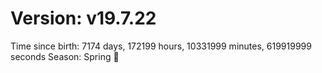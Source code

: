 # Version: v19.7.22
Time since birth: 7174 days, 172199 hours, 10331999 minutes, 619919999 seconds
Season: Spring 🌸
